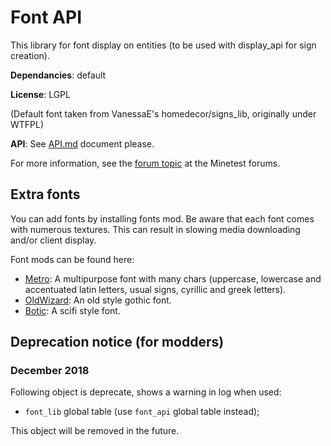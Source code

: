 # Font API

This library for font display on entities (to be used with display_api for sign creation).

**Dependancies**: default

**License**: LGPL

(Default font taken from VanessaE's homedecor/signs_lib, originally under WTFPL)

**API**: See [API.md](https://github.com/pyrollo/display_modpack/blob/master/font_api/API.md) document please.

For more information, see the [forum topic](https://forum.minetest.net/viewtopic.php?t=13563) at the Minetest forums.

## Extra fonts

You can add fonts by installing fonts mod. Be aware that each font comes with numerous textures. This can result in slowing media downloading and/or client display.

Font mods can be found here:

 * [Metro](https://github.com/pyrollo/display_modpack/tree/master/font_metro): A multipurpose font with many chars (uppercase, lowercase and accentuated latin letters, usual signs, cyrillic and greek letters).
 * [OldWizard](https://github.com/pyrollo/font_oldwizard): An old style gothic font.
 * [Botic](https://github.com/pyrollo/font_botic): A scifi style font.

 ## Deprecation notice (for modders)

 ### December 2018
 Following object is deprecate, shows a warning in log when used:
 * `font_lib` global table (use `font_api` global table instead);

 This object will be removed in the future.
